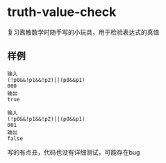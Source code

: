 # truth-value-check
复习离散数学时随手写的小玩具，用于检验表达式的真值

## 样例
	输入
	(!p0&&!p1&&!p2)||(p0&&p1)
	000
	输出
	true
	
	输入
	(!p0&&!p1&&!p2)||(p0&&p1)
	001
	输出
	false

写的有点丑，代码也没有详细测试，可能存在bug
